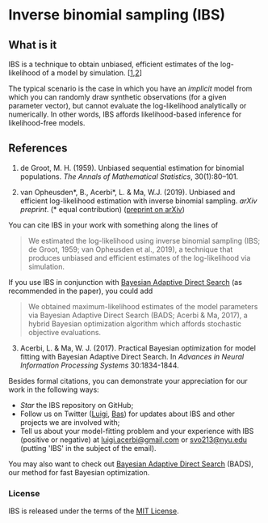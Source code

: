 # Inverse binomial sampling (IBS)

## What is it

IBS is a technique to obtain unbiased, efficient estimates of the log-likelihood of a model by simulation. [[1](#references),[2](#references)]

The typical scenario is the case in which you have an *implicit* model from which you can randomly draw synthetic observations (for a given parameter vector), but cannot evaluate the log-likelihood analytically or numerically. In other words, IBS affords likelihood-based inference for likelihood-free models.

## References

1. de Groot, M. H. (1959). Unbiased sequential estimation for binomial populations. *The Annals of Mathematical Statistics*, 30(1):80–101.

2. van Opheusden\*, B., Acerbi\*, L. & Ma, W.J. (2019). Unbiased and efficient log-likelihood estimation with inverse binomial sampling. *arXiv preprint*. (\* equal contribution) ([preprint on arXiv]())

You can cite IBS in your work with something along the lines of

> We estimated the log-likelihood using inverse binomial sampling (IBS; de Groot, 1959; van Opheusden et al., 2019), a technique that produces unbiased and efficient estimates of the log-likelihood via simulation. 

If you use IBS in conjunction with [Bayesian Adaptive Direct Search](https://github.com/lacerbi/bads) (as recommended in the paper), you could add

> We obtained maximum-likelihood estimates of the model parameters via Bayesian Adaptive Direct Search (BADS; Acerbi & Ma, 2017), a hybrid Bayesian optimization algorithm which affords stochastic objective evaluations.

3. Acerbi, L. & Ma, W. J. (2017). Practical Bayesian optimization for model fitting with Bayesian Adaptive Direct Search. In *Advances in Neural Information Processing Systems* 30:1834-1844.

Besides formal citations, you can demonstrate your appreciation for our work in the following ways:

- *Star* the IBS repository on GitHub;
- Follow us on Twitter ([Luigi](https://twitter.com/AcerbiLuigi), [Bas](https://twitter.com/basvanopheusden)) for updates about IBS and other projects we are involved with;
- Tell us about your model-fitting problem and your experience with IBS (positive or negative) at <luigi.acerbi@gmail.com> or <svo213@nyu.edu> (putting 'IBS' in the subject of the email).

You may also want to check out [Bayesian Adaptive Direct Search](https://github.com/lacerbi/bads) (BADS), our method for fast Bayesian optimization.

### License

IBS is released under the terms of the [MIT License](https://github.com/lacerbi/ibs/blob/master/LICENSE.txt).
